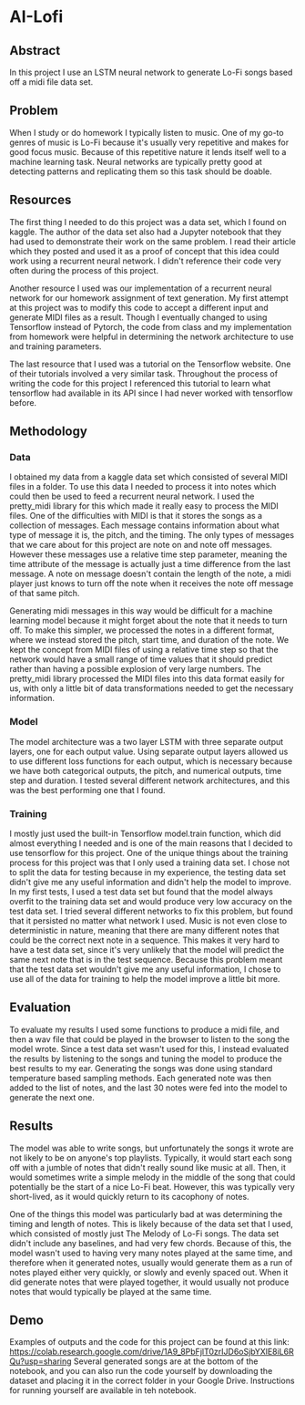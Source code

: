 # AI-Lofi
## Abstract
In this project I use an LSTM neural network to generate Lo-Fi songs based off a midi file data set.

## Problem
When I study or do homework I typically listen to music. One of my go-to genres of music is Lo-Fi because it's usually very repetitive and makes for good focus music. Because of this repetitive nature it lends itself well to a machine learning task. Neural networks are typically pretty good at detecting patterns and replicating them so this task should be doable.

## Resources
The first thing I needed to do this project was a data set, which I found on kaggle. The author of the data set also had a Jupyter notebook that they had used to demonstrate their work on the same problem. I read their article which they posted and used it as a proof of concept that this idea could work using a recurrent neural network. I didn't reference their code very often during the process of this project.

Another resource I used was our implementation of a recurrent neural network for our homework assignment of text generation. My first attempt at this project was to modify this code to accept a different input and generate MIDI files as a result. Though I eventually changed to using Tensorflow instead of Pytorch, the code from class and my implementation from homework were helpful in determining the network architecture to use and training parameters.

The last resource that I used was a tutorial on the Tensorflow website. One of their tutorials involved a very similar task. Throughout the process of writing the code for this project I referenced this tutorial to learn what tensorflow had available in its API since I had never worked with tensorflow before.

## Methodology
### Data
I obtained my data from a kaggle data set which consisted of several MIDI files in a folder. To use this data I needed to process it into notes which could then be used to feed a recurrent neural network. I used the pretty_midi library for this which made it really easy to process the MIDI files. One of the difficulties with MIDI is that it stores the songs as a collection of messages. Each message contains information about what type of message it is, the pitch, and the timing. The only types of messages that we care about for this project are note on and note off messages. However these messages use a relative time step parameter, meaning the time attribute of the message is actually just a time difference from the last message. A note on message doesn't contain the length of the note, a midi player just knows to turn off the note when it receives the note off message of that same pitch.

Generating midi messages in this way would be difficult for a machine learning model because it might forget about the note that it needs to turn off. To make this simpler, we processed the notes in a different format, where we instead stored the pitch, start time, and duration of the note. We kept the concept from MIDI files of using a relative time step so that the network would have a small range of time values that it should predict rather than having a possible explosion of very large numbers. The pretty_midi library processed the MIDI files into this data format easily for us, with only a little bit of data transformations needed to get the necessary information.

### Model
The model architecture was a two layer LSTM with three separate output layers, one for each output value. Using separate output layers allowed us to use different loss functions for each output, which is necessary because we have both categorical outputs, the pitch, and numerical outputs, time step and duration. I tested several different network architectures, and this was the best performing one that I found.

### Training
I mostly just used the built-in Tensorflow model.train function, which did almost everything I needed and is one of the main reasons that I decided to use tensorflow for this project. One of the unique things about the training process for this project was that I only used a training data set. I chose not to split the data for testing because in my experience, the testing data set didn't give me any useful information and didn't help the model to improve. In my first tests, I used a test data set but found that the model always overfit to the training data set and would produce very low accuracy on the test data set. I tried several different networks to fix this problem, but found that it persisted no matter what network I used. Music is not even close to deterministic in nature, meaning that there are many different notes that could be the correct next note in a sequence. This makes it very hard to have a test data set, since it's very unlikely that the model will predict the same next note that is in the test sequence. Because this problem meant that the test data set wouldn't give me any useful information, I chose to use all of the data for training to help the model improve a little bit more.

## Evaluation
To evaluate my results I used some functions to produce a midi file, and then a wav file that could be played in the browser to listen to the song the model wrote. Since a test data set wasn't used for this, I instead evaluated the results by listening to the songs and tuning the model to produce the best results to my ear. Generating the songs was done using standard temperature based sampling methods. Each generated note was then added to the list of notes, and the last 30 notes were fed into the model to generate the next one.

## Results
The model was able to write songs, but unfortunately the songs it wrote are not likely to be on anyone's top playlists. Typically, it would start each song off with a jumble of notes that didn't really sound like music at all. Then, it would sometimes write a simple melody in the middle of the song that could potentially be the start of a nice Lo-Fi beat. However, this was typically very short-lived, as it would quickly return to its cacophony of notes.

One of the things this model was particularly bad at was determining the timing and length of notes. This is likely because of the data set that I used, which consisted of mostly just The Melody of Lo-Fi songs. The data set didn't include any baselines, and had very few chords. Because of this, the model wasn't used to having very many notes played at the same time, and therefore when it generated notes, usually would generate them as a run of notes played either very quickly, or slowly and evenly spaced out. When it did generate notes that were played together, it would usually not produce notes that would typically be played at the same time.

## Demo
Examples of outputs and the code for this project can be found at this link: https://colab.research.google.com/drive/1A9_8PbFjlT0zrIJD6oSjbYXlE8iL6RQu?usp=sharing
Several generated songs are at the bottom of the notebook, and you can also run the code yourself by downloading the dataset and placing it in the correct folder in your Google Drive. Instructions for running yourself are available in teh notebook.
